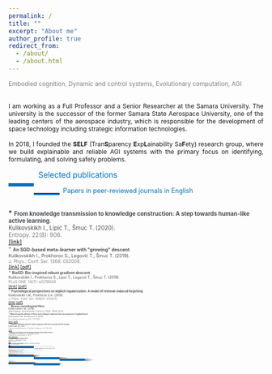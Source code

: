 ```yaml
---
permalink: /
title: ""
excerpt: "About me"
author_profile: true
redirect_from: 
  - /about/
  - /about.html
---
```



<div style ="text-align: justify;">


<span style ="color:gray; font-size:85%; ">
Embodied cognition, Dynamic and control systems, Evolutionary computation, AGI</span><br><br>

<span style ="font-size:85%; ">

I am working as a Full Professor and a Senior Researcher at the Samara University. The university is the successor of the former Samara State Aerospace University, one of the leading centers of the aerospace industry, which is responsible for the development of space technology including strategic information technologies.<br>
<br>
In 2018, I founded the <b>SELF</b> (Tran<b>S</b>parency <b>E</b>xp<b>L</b>ainability Sa<b>F</b>ety) research group,
where we build explainable and reliable AGI systems with the primary focus on identifying, formulating, and solving safety problems. 

<!---
I obtained my Ph.D. in Signal Processing, Data Science, and Automation Control from the Faculty of Computer Science at the Samara State Aerospace University in 2011, defending the thesis entitled “Increasing the efficiency of correlation spectral analysis with analytical decomposition method”. The thesis presents novel methods for computationally efficient time series analysis based on the extended orthogonality relations in the Fourier decomposition method.<br>
<br>

In 2020, I defended my post-doctoral degree (Dr.Sc.) thesis in Theoretical Computer Science, entitled “The universal equation for describing the learning processes in technical, social, and natural environments”. In contrast to the prevailing trend towards a theoretical justification for implicit dynamic regularization in deep networks, my thesis is highly transdisciplinary and builds up the artificial intelligence and deep learning theories by explaining the phenomenon of implicit regularization of exponential-type functions through modeling learning behaviors in different environments. It principally directed towards explainable and transparent models with complete control over implicit and inductive biases. The post-doctoral degree defense was organized by the Penza State Technological University, which is based on the computer hardware manufacture in Penza, responsible for building the first computer in the USSR.<br>
<br>

I led a number of research and industry projects, related to my postdoctoral degree thesis. The primary focus of our <b>BCAIL</b> research group is on modeling mechanisms of evolution of mind and cognitive functions of a society or group(s) within a society.<br>
-->

 <!--
The primary focus of our <b>BCAIL</b> research group is on modeling mechanisms of evolution of mind and cognitive functions of a society or group(s) within a society with regards to the Desirable Difficulties framework. The framework suggests that information must require a considerable but desirable amount of effort while being comprehensible. 
This allows for <strong>training on less data</strong> with the right amount of difficulty for <strong>faster learning</strong>. Recently I was a Postdoctoral Scholar at the University of Zagreb and Ruđer Bošković Institute where we developed the Desirable Difficulties framework in terms of ecological models and networks aiming to overcome the variety of limitations of extant machine learning models.  
-->
</span>
</div>

<p style="float:left;">
    <hr style="float:left; border-bottom: 5px solid #0070bc; width: 10%; clear: none; position: relative; top: 1.0em;"/>
</p>
<a name="publications"></a>
<div style="font-size:110%; color: #0070bc">
    &nbsp; Selected publications
</div>



<p style="float:left;">
    <hr style="float:left; border-bottom: 3px solid #0070bc; width: 10%; clear: none; position: relative; top: 0.85em;"/>
</p>
<div style="font-size:90%; color: #0070bc;">
&nbsp; Papers in peer-reviewed journals in English
</div>
<p id="short-spaced" style="line-height: 5%;">
<br>
</p>
<!--- & 
*   <span style="color:#494e52; font-size:80%">
    <b>Painless step size adaptation for SGD</b>.<br>
    Kulikovskikh I., Legović T. (2021). 
    <span style="color:gray">
    (submitted) <br>
-->  
<!--- & -->
*   <span style="color:#494e52; font-size:80%">
    <b>From knowledge transmission to knowledge construction: A step towards 
    human-like active learning</b>. <br>
    Kulikovskikh I., Lipić T., Šmuc T. (2020). <br>
    <span style="color:gray">
    Entropy. 22(8): 906.<br>
    <a href="https://www.mdpi.com/1099-4300/22/8/906/htm">[link]</a><br>
<!--- & -->
*   <span style="color:#494e52; font-size:80%">
    <b>An SGD-based meta-learner with "growing" descent</b>.<br>
    Kulikovskikh I., Prokhorov S., Legović T., Šmuc T. (2019). <br>
    <span style="color:gray">
    J. Phys.: Conf. Ser. 1368: 052008.<br>
    <a href="https://iopscience.iop.org/article/10.1088/1742-6596/1368/5/052008">[link]</a>
    <a href="https://ilonakulikovskikh.github.io/files/kulikovskikh2019.pdf">[pdf]</a><br>
<!--- & -->
*   <span style="color:#494e52; font-size:80%">
    <b>BioGD: Bio-inspired robust gradient descent</b>.<br>
    Kulikovskikh I., Prokhorov S., Lipić T., Legović T., Šmuc T. (2019). <br>
    <span style="color:gray">
    PLoS ONE. 14(7): e0219004.<br>
    <a href="https://journals.plos.org/plosone/article?id=10.1371/journal.pone.0219004">[link]</a>
    <a href="https://ilonakulikovskikh.github.io/files/kulikovskikh2019_1.pdf">[pdf]</a><br>
<!--- & -->
*   <span style="color:#494e52; font-size:80%">
    <b>Psychological perspectives on implicit regularization: A model of retrieval-induced forgetting</b>.<br>
    <span style="color:#494e52">
    Kulikovskikh I.M., Prokhorov S.A. (2018). <br>
    <span style="color:gray">
    J. Phys.: Conf. Ser. 1096(1): 012079.<br>
    <a href="https://iopscience.iop.org/article/10.1088/1742-6596/1096/1/012079">[link]</a>
    <a href="https://ilonakulikovskikh.github.io/files/kulikovskikh2018.pdf">[pdf]</a><br>
<!--- & -->
*   <span style="color:#494e52; font-size:80%">
    <b>Meixner nonorthogonal filters</b>.<br>
    Kulikovskikh I.M. (2018). <br>
    <span style="color:gray">
    Automation and Remote Control. 79(8): 1458-1473.<br>
<!--- & -->
*   <span style="color:#494e52; font-size:80%">
    <b>Minimizing the effects of floor and ceiling to improve the convergence of loglikelihood</b>.<br>
    Kulikovskikh I.M., Prokhorov S.A. (2017). <br>
    <span style="color:gray">
    Procedia Engineering. 201: 779–788.<br>
    <a href="https://www.sciencedirect.com/science/article/pii/S1877705817341607">[link]</a>
    <a href="https://ilonakulikovskikh.github.io/files/kulikovskikh2017_1.pdf">[pdf]</a><br>
<!--- & -->
*   <span style="color:#494e52; font-size:80%">
    <b>Cognitive validation maps for early occupancy detection in environmental sensing</b>.<br>
    Kulikovskikh I.M. (2017). <br>
    <span style="color:gray">
    Engineering Applications of Artificial Intelligence. 65: 330-335.<br>
    <a href="https://ilonakulikovskikh.github.io/files/kulikovskikh2017_2.pdf">[pdf]</a><br>
<!--- & -->
*   <span style="color:#494e52; font-size:80%">
    <b>Promoting collaborative learning through regulation of guessing in clickers</b>.<br>
    Kulikovskikh I.M., Prokhorov S.A., Suchkova S.A. (2017). <br>
    <span style="color:gray">
    Computers in Human Behavior. 75: 81-91.<br>
    <a href="https://ilonakulikovskikh.github.io/files/kulikovskikh2017.pdf">[pdf]</a>
    <a href="https://ilonakulikovskikh.github.io/files/materials_kulikovskikh2017.pdf">[materials]</a><br>
<!--- & -->
*   <span style="color:#494e52; font-size:80%">
    <b>Pole position problem for Meixner filters</b>. <br>
    Prokhorov S.A., Kulikovskikh I.M. (2016).<br>
    <span style="color:gray">
    Signal Processing. 120: 8-12.<br>
    <a href="https://ilonakulikovskikh.github.io/files/prokhorov2016.pdf">[pdf]</a><br>
<!--- & -->
*   <span style="color:#494e52; font-size:80%">
    <b>Unique condition for generalized  Laguerre functions to solve pole position problem</b>.<br>
    Prokhorov S.A., Kulikovskikh I.M. (2015).<br>
    <span style="color:gray">
    Signal Processing. 108: 25-29. <br>
    <a href="https://ilonakulikovskikh.github.io/files/prokhorov2015.pdf">[pdf]</a><br>
<!--- & -->

<p style="float:left;">
    <hr style="float:left; border-bottom: 3px solid #0070bc; width: 10%; clear: none; position: relative; top: -0.1em;"/>
</p>
<div style="font-size:90%; color: #0070bc;">
&nbsp; Papers in peer-reviewed conference proceedings in English
</div>
<p id="short-spaced" style="line-height: 5%;">
<br>
</p>
<!--- & 
*   <span style="color:#494e52; font-size:80%">
    <b> Stop looking for bio-inspiration. Let machines have their own world</b>.<br>
    Kulikovskikh I., Legović T. (2021). <br>
    <span style="color:gray">
    (submitted)<br>
-->
<!--- & -->
*   <span style="color:#494e52; font-size:80%">
    <b> Grow slower, converge faster: Towards better convergence dynamics</b>.<br>
    Kulikovskikh I., Legović T. (2021). <br>
    <span style="color:gray">
    (submitted)<br>
<!--- & -->
*   <span style="color:#494e52; font-size:80%">
    <b> Growth and harvest induce essential dynamics in neural networks</b>.<br>
    Kulikovskikh I., Legović T. (2021). <br>
    <span style="color:gray">
    In: ACM Companion proceedings of the Genetic and Evolutionary Computation Conference (GECCO'2021). July 10-14, 2021. @ Lille, France. 
    (accepted)<br>
<!--- & -->
*   <span style="color:#494e52; font-size:80%">
    <b> Growing descent of stochastic gradient with
    the generalized logistic map</b>.<br>
    Kulikovskikh I., Prokhorov S., Legović T., Šmuc T. (2019). <br>
    <span style="color:gray">
    In: Proceedings of the 5th Conference on Information Technology and
    Nanotechnology (ITNT-2019). May 21-24, 2019. Samara, Russia. pp. 338-344.<br>
<!--- & -->
*   <span style="color:#494e52; font-size:80%">
    <b> A method of implicit regularization based on the phenomena of
    retrieval-induced forgetting (RIF)</b>.<br>
    Kulikovskikh I.M., Prokhorov S.A. (2018). <br>
    <span style="color:gray">
    In: Proceedings of the 4th Conference on Information Technology and
    Nanotechnology (ITNT-2018). May 21-24, 2018. Samara, Russia. pp. 2132-2137.<br>
<!--- & -->
*   <span style="color:#494e52; font-size:80%">
    <b> Modifications of log-likelihood to measure floor and ceiling
    effects</b>.<br>
    Kulikovskikh I.M., Prokhorov S.A. (2017). <br>
    <span style="color:gray">
    In: Proceedings of the 3rd Conference on Information Technology and Nanotechnology
    (ITNT-2017). Apr 25-27, 2017. Samara, Russia. pp. 1849-1853.<br>
<!--- & -->
*   <span style="color:#494e52; font-size:80%">
    <b> Fuzzy learning performance assessment based on decision
    making under internal uncertainty</b>.<br>
    Prokhorov S.A., Kulikovskikh I.M. (2015). <br>
    <span style="color:gray">
    In: Proceedings of the 7th Computer Science and Electronic
    Engineering Conference (CEEC’15). Sep 24-25, 2015. Colchester, UK. pp. 65-70.<br>
    <a href="https://ilonakulikovskikh.github.io/files/prokhorov2015_1.pdf">[pdf]</a>
    <a href="https://ilonakulikovskikh.github.io/files/talk_prokhorov2015_1.pdf">[talk]</a><br>
<!--- & -->
 
<p style="float:left;">
 <hr style="float:left; border-bottom: 3px solid #0070bc; width: 10%; clear: none; position: relative; top: -0.1em;"/>
</p>
<div style="font-size:90%; color: #0070bc;">
&nbsp; Presentations in English
</div>
<p id="short-spaced" style="line-height: 5%;">
<br>
</p>
 
 <!--- & -->
*   <span style="color:#494e52; font-size:80%">
    <b> Classical versus quantum convergence dynamics in energy-based neural networks.</b>. <br>
    Kulikovskikh I., Legović T. (2021).<br>
    <span style="color:gray">
    The Virtual Bristol Quantum Information Technologies Workshop (BQIT:21). Apr 26-28, 2021. Bristol, UK.<br>
<!--- & -->
*   <span style="color:#494e52; font-size:80%">
    <b> Neurons in active learning learn less than they think</b>. <br>
    Kulikovskikh I., Lipić T., Šmuc T. (2020).<br>
    <span style="color:gray">
    5th Workshop on Data Science (IWDS 2020). Nov 24, 2020. Zagreb, Croatia.<br>
    <a href="https://ilonakulikovskikh.github.io/files/IWDS2020_Kulikovskikh.pdf">[pdf]</a>
    <a href="https://ilonakulikovskikh.github.io/files/IWDS2020_Kulikovskikh.mov">[video]</a>
    <a href="https://drive.google.com/file/d/1Cxbe4hO7DhtRAob6shVdUdCzNw_6K9fC/view">[talk]</a><br>
<!--- & -->
*   <span style="color:#494e52; font-size:80%">
    <b> Machines in a classroom: Towards human-like active learning</b>. <br>
    Kulikovskikh I., Šmuc T. (2019).<br>
    <span style="color:gray">
    22nd Conference on Discovery Science (DS 2019). Oct 28-30, 2019. Split, Croatia.<br>
    <a href="https://ilonakulikovskikh.github.io/files/abst_kulikovskikh2019_2.pdf">[abstract]</a>
    <a href="https://ilonakulikovskikh.github.io/files/post_kulikovskikh2019_2.pdf">[poster]</a>
    <a href="https://prezi.com/view/ivikvBr4IXjZAlXW4QoX/">[talk]</a><br>
<!--- & -->
*   <span style="color:#494e52; font-size:80%">
    <b> Bio-inspired robust machine learning</b>.<br>
    Kulikovskikh I., Šmuc T. (2019).<br>
    <span style="color:gray">
    4th Workshop on Data Science (IWDS 2019). Oct 15, 2019. Zagreb, Croatia.<br>
    <a href="https://ilonakulikovskikh.github.io/files/abst_kulikovskikh2019.pdf">[abstract]</a>
    <a href="https://ilonakulikovskikh.github.io/files/post_kulikovskikh2019.pdf">[poster]</a><br>
<!--- & -->
*   <span style="color:#494e52; font-size:80%">
    <b> Robust machine learning inspired by the models of population dynamics</b>.<br>
    Kulikovskikh I., Šmuc T. (2019).<br>
    <span style="color:gray">
    12th International Ljubljana-Zagreb Workshop on Knowledge Technologies and Data Science. Oct
    24-25, 2019. University of Zagreb, Zagreb, Croatia.<br>
    <a href="https://ilonakulikovskikh.github.io/files/talk_kulikovskikh2019_1.pdf">[talk]</a><br>
<!--- & -->
*   <span style="color:#494e52; font-size:80%">
    <b> Modelling machine-machine interactions with the generalized logistic equation</b>.<br>
    Kulikovskikh I. (2018).<br>
    <span style="color:gray">
    Seminar on Data Science. Nov 8, 2018. Laboratory for Machine Learning and Knowledge
    Representation, Ruđer Bošković Institute, Zagreb, Croatia.<br>
<!--- & -->
*   <span style="color:#494e52; font-size:80%">
    <b> Implicit regularization in machine-machine interactions</b>.<br>
    Kulikovskikh I. (2018).<br>
    <span style="color:gray">
    Keynote lecture. April 16, 2018. International Conference PIT 2018, Samara, Russia.<br>
<!--- & -->
*   <span style="color:#494e52; font-size:80%">
    <b> Implicit regularization of regression models</b>.<br>
    Kulikovskikh I. (2017).<br>
    <span style="color:gray">
    Seminar on Problems in Mathematics.
    December 8, 2017. Department of Mathematics, Samara University, Samara, Russia.<br>
<!--- & -->
*   <span style="color:#494e52; font-size:80%">
    <b> Some lightweight algorithms for scientific computing in mobile technologies</b>.<br>
    Kulikovskikh I.M., Prokhorov S.A. (2013).<br>
    <span style="color:gray">
    8th International Conference on Applied Mathematics and Scientific Computing. Jun 10-14, 2013. Šibenik, Croatia.<br>

<p style="float:left;">
     <hr style="float:left; border-bottom: 3px solid #0070bc; width: 10%; clear: none; position: relative; top: -0.1em;"/>
 </p>
 <div style="font-size:90%; color: #0070bc;">
 &nbsp; Books in Russian
 </div>
 <p id="short-spaced" style="line-height: 5%;">
 <br>
 </p>
 
<!--- & -->
*   <span style="color:#494e52; font-size:80%">
    <b> Numerical methods and algorithms for time series analysis with orthogonal decomposition method</b>. <br>
    Prokhorov S.A, Kulikovskikh I.M. (2019).<br>
    <span style="color:gray">
    Samara: Insoma-press, 2019. 254 p. [in Russian]<br>
<!--- & -->
*   <span style="color:#494e52; font-size:80%">
    <b> Numerical methods, algorithms, and programs for computational and natural experiments</b>.<br> 
    Prokhorov S.A, Kulikovskikh I.M. (2019).<br>
    <span style="color:gray">
    Samara: Insoma-press, 2019. 208 p. [in Russian]<br>
<!--- & -->
*   <span style="color:#494e52; font-size:80%">
    <b> Classical orthogonal functions and its applications. Part I. Orthogonal functions of exponential type: 2nd edition</b>. <br>
    Prokhorov S.A, Kulikovskikh I.M. (2019).<br>
    <span style="color:gray">
    Samara: Insoma-press, 2019. 200 p. [in Russian]<br>
<!--- & -->
*   <span style="color:#494e52; font-size:80%">
    <b> Classical orthogonal functions and its applications. Part I. Orthogonal functions of exponential type</b>. <br>
    Prokhorov S.A, Kulikovskikh I.M. (2013).<br>
    <span style="color:gray">
    Samara: Insoma-press, 2013. 200 p. [in Russian]<br>
    <a href="https://ilonakulikovskikh.github.io/files/book_kulikovskikh2013.pdf">[book]</a><br>
<!--- & -->
*   <span style="color:#494e52; font-size:80%">
    <b> Orthogonal models of correlation and spectral characteristics of stochastic processes</b>. <br>
    Prokhorov S.A, Kulikovskikh I.M. (2008).<br>
    <span style="color:gray">
    Samara: Samara Branch of Russian Academy of Sciences, 2008. 301 p. [in Russian]<br>
<!--- & -->
*   <span style="color:#494e52; font-size:80%">
    <b> Algorithms and software implementation for correlation-spectral analysis with Jacobi elliptic functions</b>. <br>
    Kulikovskikh I.M. (2007).<br>
    <span style="color:gray">
    In Prokhorov S.A. (ed.) Applied analysis of stochastic processes.
    Samara: Samara Scientific Center of the Russian Academy of Sciences, 347-360. [in Russian]<br>
<!--- & -->

<p style="float:left;">
    <hr style="float:left; border-bottom: 3px solid #0070bc; width: 10%; clear: none; position: relative; top: -0.1em;"/>
</p>
<div style="font-size:90%; color: #0070bc;">
&nbsp; Papers in peer-reviewed journals in Russian
</div>
<p id="short-spaced" style="line-height: 5%;">
<br>
</p>

<!--- & -->
*   <span style="color:#494e52; font-size:80%">
    <b>Reducing computational costs in deep learning on almost linearly separable training data</b>.<br>
    Kulikovskikh I.M. (2020).<br>
    <span style="color:gray">
    Computer Optics. 44(2): 282-289. [in Russian]<br>
<!--- & -->
*   <span style="color:#494e52; font-size:80%">
    <b>Regularizing orthogonal models of probabilistic characteristics by validating their basic properties</b>.<br>
    Prokhorov S.A., Kulikovskikh I.M. (2018).<br>
    <span style="color:gray">
    Software & Systems. 31(1): 99-101. [in Russian]<br>
<!--- & -->
*   <span style="color:#494e52; font-size:80%">
    <b>Regulating complexity of adaptive multiple-choice testing with fuzzy cognitive maps</b>.<br>
    Kulikovskikh I.M., Prokhorov S.A. (2018).<br>
    <span style="color:gray">
    Software systems and computational methods. 4: 15-26. [in Russian]<br>
<!--- & -->
*   <span style="color:#494e52; font-size:80%">
    <b>Anomaly detection in an ecological feature space to improve the accuracy of human activity identification in building</b>.<br>
    Kulikovskikh I.M. (2017).<br>
    <span style="color:gray">
    Computer Optics. 41(1): 126-133. [in Russian]<br>
<!--- & -->
*   <span style="color:#494e52; font-size:80%">
    <b> Reinterpreting regression models with a tree-step cognition model</b>.<br>
    Kulikovskikh I.M. (2017).<br>
    <span style="color:gray">
    Software & Systems. 30(4): 601-608. [in Russian]<br>
<!--- & -->
*   <span style="color:#494e52; font-size:80%">
    <b>An approach to feature extraction to detect occupancy in buildings using ecological factors</b>.<br>
    Kulikovskikh I.M. (2016).<br>
    <span style="color:gray">
    Izvestia of Samara Scientific Center of the Russian Academy of Sciences. 18(4-4): 754-759. [in Russian]<br>
<!--- & -->
*   <span style="color:#494e52; font-size:80%">
    <b> Fuzzy collaborative learning with partial knowledge</b>.<br>
    Kulikovskikh I.M., Prokhorov S.A., Suchkova S.A., Matytsin E.V. (2016).<br>
    <span style="color:gray">
    Izvestia of Samara Scientific Center of the Russian Academy of Sciences. 18(4-4): 760-765. [in Russian]<br>
<!--- & -->
*   <span style="color:#494e52; font-size:80%">
    <b>Computing coefficients of nonorthogonal Meixner filters with GNU Octave</b>.<br>
    Kulikovskikh I.M. (2016).<br>
    <span style="color:gray">
    Journal of Radio Electronics. 6: 8. [in Russian]<br>
<!--- & -->
*   <span style="color:#494e52; font-size:80%">
    <b> Clustering diagnostic tests on English prepositions with the Bloom's taxonomy</b>.<br>
    Prokhorov S.A., Suchkova S.A., Kulikovskikh I.M. (2015).<br>
    <span style="color:gray">
    Izvestia of Samara Scientific Center of the Russian Academy of Sciences. 17(2-5): 1097-1103. [in Russian]<br>
<!--- & -->
*   <span style="color:#494e52; font-size:80%">
    <b>Optimality condition for Meixner filters</b>.<br>
    Prokhorov S.A., Suchkova S.A., Kulikovskikh I.M. (2015).<br>
    <span style="color:gray">
    Journal of Radio Electronics. 4: 11. [in Russian]<br>
<!--- & -->
*   <span style="color:#494e52; font-size:80%">
    <b>An efficient implementation of the estimates of Fourier coefficients with limited computational resources</b>.<br>
    Prokhorov S.A., Kulikovskikh I.M. (2015).<br>
    <span style="color:gray">
    Software & Systems. 3: 113-118. [in Russian]<br>
<!--- & -->
*   <span style="color:#494e52; font-size:80%">
    <b>Building software systems with objects interaction diagram</b>.<br>
    Prokhorov S.A., Kulikovskikh I.M. (2012).<br>
    <span style="color:gray">
    Software & Systems. 3: 5-8. [in Russian]<br>
<!--- & -->
*   <span style="color:#494e52; font-size:80%">
    <b>Numerical-analytical approach to computing integrals in orthogonal models</b>.<br>
    Prokhorov S.A., Kulikovskikh I.M. (2009).<br>
    <span style="color:gray">
    Journal of Samara State Technical University. Ser. Physical and Mathematical Sciences. 2(19): 140-146. [in Russian]<br>
<!--- & -->
*   <span style="color:#494e52; font-size:80%">
    <b>Approximating correlation and power spectral density models with Sonin-Laguerre orthogonal functions</b>.<br>
    Prokhorov S.A., Kulikovskikh I.M. (2008).<br>
    <span style="color:gray">
    Journal of Samara State Technical University. Ser. Physical and Mathematical Sciences. 2(17): 185-191. [in Russian]<br>
<!--- & -->
*   <span style="color:#494e52; font-size:80%">
    <b>Frequency characteristics of Sonin-Laguerre orthogonal functions</b>.<br>
    Prokhorov S.A., Kulikovskikh I.M. (2007).<br>
    <span style="color:gray">
    Journal of Samara State Technical University. Ser. Physical and Mathematical Sciences. 2(15): 123-127. [in Russian]<br>

<p style="float:left;">
    <hr style="float:left; border-bottom: 3px solid #0070bc; width: 10%; clear: none; position: relative; top: -0.1em;"/>
</p>
<div style="font-size:90%; color: #0070bc;">
&nbsp; Preprints
</div>
<p id="short-spaced" style="line-height: 5%;">
<br>
</p>

<!--- & -->
*   <span style="color:#494e52; font-size:80%">
    <b> Neurons learn slower than they think</b>.<br>
    Kulikovskikh I. (2021). <br>
    <span style="color:gray">
    <a href="https://arxiv.org/abs/2104.02578">[ArXiv]</a><br>
<!--- & -->
*   <span style="color:#494e52; font-size:80%">
    <b>Painless step size adaptation for SGD</b>.<br>
    Kulikovskikh I., Legović T. (2021). <br>
    <span style="color:gray">
    <a href="https://arxiv.org/abs/2102.00853">[ArXiv]</a><br>
    <span style="color:#494e52">
    <b>Step size self-adaptation for SGD</b>.<br>
    Kulikovskikh I., Legović T. (2021). <br>
    <span style="color:gray">
    <a href="https://www.techrxiv.org/articles/preprint/Step_size_self-adaptation_for_SGD/14363477">[TechRxiv]</a>
<!--- & -->
*   <span style="color:#494e52; font-size:80%">
    <b>Why to "grow" and "harvest" deep learning models?</b>.<br>
    Kulikovskikh I., Legović T. (2020). <br>
    <span style="color:gray">
    <a href="https://arxiv.org/abs/2008.03501">[ArXiv]</a>
    
    
<p style="float:left;">
    <hr style="float:left; border-bottom: 3px solid #0070bc; width: 10%; clear: none; position: relative; top: -0.1em;"/>
</p>
<div style="font-size:90%; color: #0070bc;">
&nbsp; Interview
</div>
<p id="short-spaced" style="line-height: 5%;">
<br>
</p>
<!--- & -->
*   <span style="color:#494e52; font-size:80%">
    <b> Robots are at the desk: Machines also need to study</b>.<br>
    Kulikovskikh I. (2019). <br>
    <span style="color:gray">
    Interview for the newspaper POISK [in Russian]<br>
    <a href="https://ilonakulikovskikh.github.io/files/POISK_21_20190524.pdf">[cover + p.13]</a><br>
